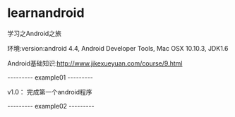 # learnandroid
学习之Android之旅

环境:version:android 4.4, Android Developer Tools, Mac OSX 10.10.3, JDK1.6

Android基础知识:http://www.jikexueyuan.com/course/9.html

--------- example01 ---------

v1.0： 完成第一个android程序

--------- example02 ---------


